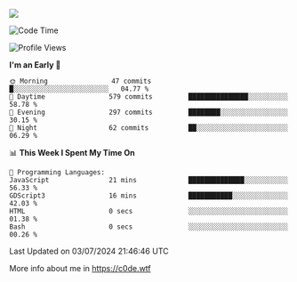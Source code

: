 <a href="https://wakatime.com"><img src="https://wakatime.com/share/@c0dezin/b7f18a7c-ab3a-40b8-8bc7-b1b7bf71f1d6.svg" /></a>

<!--START_SECTION:waka-->
![Code Time](http://img.shields.io/badge/Code%20Time-47%20hrs%2048%20mins-blue)

![Profile Views](http://img.shields.io/badge/Profile%20Views-1-blue)

**I'm an Early 🐤** 

```text
🌞 Morning                47 commits          █░░░░░░░░░░░░░░░░░░░░░░░░   04.77 % 
🌆 Daytime                579 commits         ███████████████░░░░░░░░░░   58.78 % 
🌃 Evening                297 commits         ████████░░░░░░░░░░░░░░░░░   30.15 % 
🌙 Night                  62 commits          ██░░░░░░░░░░░░░░░░░░░░░░░   06.29 % 
```


📊 **This Week I Spent My Time On** 

```text
💬 Programming Languages: 
JavaScript               21 mins             ██████████████░░░░░░░░░░░   56.33 % 
GDScript3                16 mins             ███████████░░░░░░░░░░░░░░   42.03 % 
HTML                     0 secs              ░░░░░░░░░░░░░░░░░░░░░░░░░   01.38 % 
Bash                     0 secs              ░░░░░░░░░░░░░░░░░░░░░░░░░   00.26 % 
```


 Last Updated on 03/07/2024 21:46:46 UTC
<!--END_SECTION:waka-->

More info about me in https://c0de.wtf
